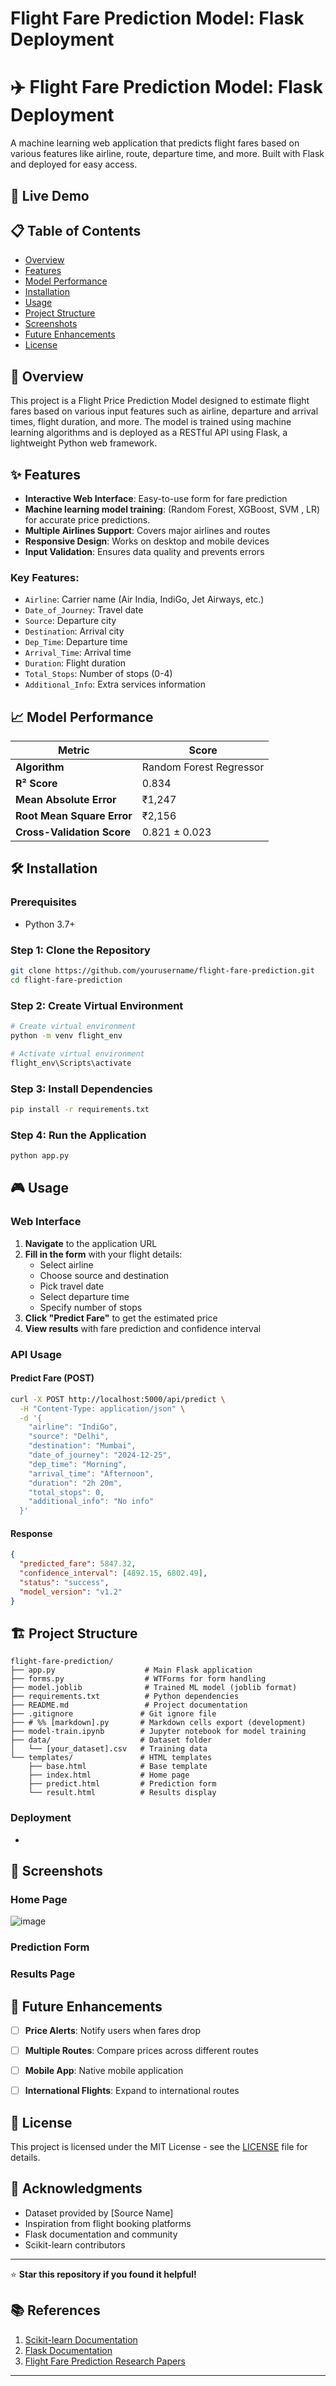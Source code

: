 
# Flight Fare Prediction Model: Flask Deployment

# ✈️ Flight Fare Prediction Model: Flask Deployment

A machine learning web application that predicts flight fares based on various features like airline, route, departure time, and more. Built with Flask and deployed for easy access.

## 🚀 Live Demo



## 📋 Table of Contents

- [Overview](#overview)
- [Features](#features)
- [Model Performance](#model-performance)
- [Installation](#installation)
- [Usage](#usage)
- [Project Structure](#project-structure)
- [Screenshots](#screenshots)
- [Future Enhancements](#future-enhancements)
- [License](#license)

## 🎯 Overview

This project is a Flight Price Prediction Model designed to estimate flight fares based on various input features such as airline, departure and arrival times, flight duration, and more. The model is trained using machine learning algorithms and is deployed as a RESTful API using Flask, a lightweight Python web framework.

## ✨ Features

- **Interactive Web Interface**: Easy-to-use form for fare prediction
- **Machine learning model training**: (Random Forest, XGBoost, SVM , LR) for accurate price predictions.
- **Multiple Airlines Support**: Covers major airlines and routes
- **Responsive Design**: Works on desktop and mobile devices
- **Input Validation**: Ensures data quality and prevents errors

### Key Features:
- `Airline`: Carrier name (Air India, IndiGo, Jet Airways, etc.)
- `Date_of_Journey`: Travel date
- `Source`: Departure city
- `Destination`: Arrival city
- `Dep_Time`: Departure time
- `Arrival_Time`: Arrival time
- `Duration`: Flight duration
- `Total_Stops`: Number of stops (0-4)
- `Additional_Info`: Extra services information

## 📈 Model Performance

| Metric | Score |
|--------|-------|
| **Algorithm** | Random Forest Regressor |
| **R² Score** | 0.834 |
| **Mean Absolute Error** | ₹1,247 |
| **Root Mean Square Error** | ₹2,156 |
| **Cross-Validation Score** | 0.821 ± 0.023 |

## 🛠️ Installation

### Prerequisites
- Python 3.7+

### Step 1: Clone the Repository
```bash
git clone https://github.com/yourusername/flight-fare-prediction.git
cd flight-fare-prediction
```

### Step 2: Create Virtual Environment
```bash
# Create virtual environment
python -m venv flight_env

# Activate virtual environment
flight_env\Scripts\activate

```

### Step 3: Install Dependencies
```bash
pip install -r requirements.txt
```

### Step 4: Run the Application
```bash
python app.py
```


## 🎮 Usage

### Web Interface

1. **Navigate** to the application URL
2. **Fill in the form** with your flight details:
   - Select airline
   - Choose source and destination
   - Pick travel date
   - Select departure time
   - Specify number of stops
3. **Click "Predict Fare"** to get the estimated price
4. **View results** with fare prediction and confidence interval

### API Usage

#### Predict Fare (POST)
```bash
curl -X POST http://localhost:5000/api/predict \
  -H "Content-Type: application/json" \
  -d '{
    "airline": "IndiGo",
    "source": "Delhi",
    "destination": "Mumbai",
    "date_of_journey": "2024-12-25",
    "dep_time": "Morning",
    "arrival_time": "Afternoon",
    "duration": "2h 20m",
    "total_stops": 0,
    "additional_info": "No info"
  }'
```

#### Response
```json
{
  "predicted_fare": 5847.32,
  "confidence_interval": [4892.15, 6802.49],
  "status": "success",
  "model_version": "v1.2"
}
```

## 🏗️ Project Structure

```
flight-fare-prediction/
├── app.py                    # Main Flask application
├── forms.py                  # WTForms for form handling
├── model.joblib              # Trained ML model (joblib format)
├── requirements.txt          # Python dependencies
├── README.md                 # Project documentation
├── .gitignore               # Git ignore file
├── # %% [markdown].py       # Markdown cells export (development)
├── model-train.ipynb        # Jupyter notebook for model training
├── data/                    # Dataset folder
│   └── [your_dataset].csv   # Training data
└── templates/               # HTML templates
    ├── base.html            # Base template
    ├── index.html           # Home page
    ├── predict.html         # Prediction form
    └── result.html          # Results display
```



### Deployment
- 

## 📱 Screenshots

### Home Page
![image](https://github.com/user-attachments/assets/3f8b7aa5-0337-4403-b046-a96c3547a27c)


### Prediction Form


### Results Page


## 🔮 Future Enhancements

- [ ] **Price Alerts**: Notify users when fares drop
- [ ] **Multiple Routes**: Compare prices across different routes
- [ ] **Mobile App**: Native mobile application
- [ ] **International Flights**: Expand to international routes


## 📝 License

This project is licensed under the MIT License - see the [LICENSE](LICENSE) file for details.


## 🙏 Acknowledgments

- Dataset provided by [Source Name]
- Inspiration from flight booking platforms
- Flask documentation and community
- Scikit-learn contributors

---

⭐ **Star this repository if you found it helpful!**

## 📚 References

1. [Scikit-learn Documentation](https://scikit-learn.org/)
2. [Flask Documentation](https://flask.palletsprojects.com/)
3. [Flight Fare Prediction Research Papers](link-to-papers)

---

